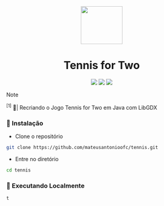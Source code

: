 <div align="center" id="tennis logo">
  <img
    src="https://github.com/mateusantonioofc/mateusantonioofc/blob/main/img/logo_flex.png"    width="110"
    ,
    height="100"
  />
</div>
<h1 align="center">Tennis for Two</h1>

<p align="center">
    <a href="https://github.com/mateusantonioofc/tennis/pulse"><img src="https://img.shields.io/github/last-commit/mateusantonioofc/tennis?style=for-the-badge&logo=github&color=7dc4e4&logoColor=D9E0EE&labelColor=302D41"></a>
    <a href="https://github.com/mateusantonioofc/tennis/releases/latest"><img src="https://img.shields.io/github/v/release/mateusantonioofc/tennis?style=for-the-badge&logo=gitbook&color=8bd5ca&logoColor=D9E0EE&labelColor=302D41"></a>
    <a href="https://github.com/mateusantonioofc/tennis/stargazers"><img src="https://img.shields.io/github/stars/mateusantonioofc/tennis?style=for-the-badge&logo=apachespark&color=eed49f&logoColor=D9E0EE&labelColor=302D41"></a>
    <br>
</p>

> [!NOTE]
> <sup id="1">[1]</sup> 🏓| Recriando o Jogo Tennis for Two em Java com LibGDX

### 🔰 Instalação 

- Clone o repositório
```bash
git clone https://github.com/mateusantonioofc/tennis.git
```
- Entre no diretório
```bash
cd tennis
```

### 🔰 Executando Localmente 
```bash
t
```
